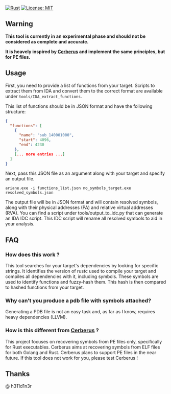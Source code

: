 [![Rust](https://github.com/N0fix/Ariane/actions/workflows/rust.yml/badge.svg)](https://github.com/N0fix/Ariane/actions/workflows/rust.yml)
[![License: MIT](https://img.shields.io/badge/License-MIT-yellow.svg)](https://opensource.org/licenses/MIT)


## Warning

**This tool is currently in an experimental phase and should not be considered as complete and accurate.**

**It is heavely inspired by [Cerberus](https://github.com/h311d1n3r/Cerberus/tree/main) and implement the same principles, but for PE files.**

## Usage

First, you need to provide a list of functions from your target. Scripts to extract them from IDA and convert them to the correct format are available under `tools/IDA_extract_functions`.

This list of functions should be in JSON format and have the following structure:

```json
{
  "functions": [
    {
      "name": "sub_140001000",
      "start": 4096,
      "end": 4230
    },
    [... more entries ...]
  ]
}
```

Next, pass this JSON file as an argument along with your target and specify an output file.

```
ariane.exe -i functions_list.json no_symbols_target.exe resolved_symbols.json
```

The output file will be in JSON format and will contain resolved symbols, along with their physical addresses (PA) and relative virtual addresses (RVA). You can find a script under tools/output_to_idc.py that can generate an IDA IDC script. This IDC script will rename all resolved symbols to aid in your analysis.

## FAQ

### How does this work ?

This tool searches for your target's dependencies by looking for specific strings. It identifies the version of rustc used to compile your target and compiles all dependencies with it, including symbols. These symbols are used to identify functions and fuzzy-hash them. This hash is then compared to hashed functions from your target.

### Why can't you produce a pdb file with symbols attached?

Generating a PDB file is not an easy task and, as far as I know, requires heavy dependencies (LLVM).

### How is this different from [Cerberus](https://github.com/h311d1n3r/Cerberus/tree/main) ?

This project focuses on recovering symbols from PE files only, specifically for Rust executables. Cerberus aims at recovering symbols from ELF files for both Golang and Rust. Cerberus plans to support PE files in the near future. If this tool does not work for you, please test Cerberus !


## Thanks

@ h311d1n3r
